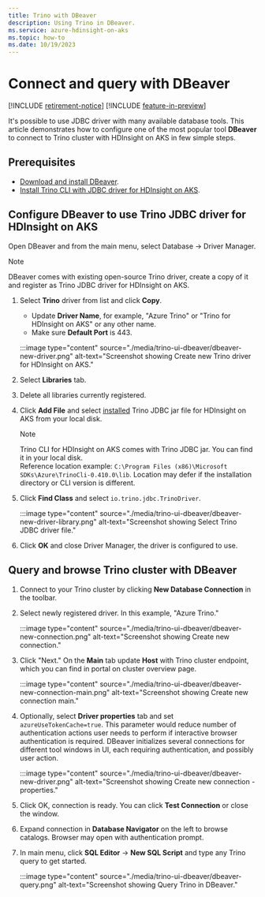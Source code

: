 ```yaml
---
title: Trino with DBeaver
description: Using Trino in DBeaver.
ms.service: azure-hdinsight-on-aks
ms.topic: how-to
ms.date: 10/19/2023
---
```


# Connect and query with DBeaver

[!INCLUDE [retirement-notice](../includes/retirement-notice.md)]
[!INCLUDE [feature-in-preview](../includes/feature-in-preview.md)]


It's possible to use JDBC driver with many available database tools. This article demonstrates how to configure one of the most popular tool **DBeaver** to connect to Trino cluster with HDInsight on AKS in few simple steps.

## Prerequisites

* [Download and install DBeaver](https://dbeaver.io/download/).
* [Install Trino CLI with JDBC driver for HDInsight on AKS](./trino-ui-command-line-interface.md#install-on-windows).

## Configure DBeaver to use Trino JDBC driver for HDInsight on AKS

Open DBeaver and from the main menu, select Database -> Driver Manager. 

   > [!NOTE]
   > DBeaver comes with existing open-source Trino driver, create a copy of it and register as Trino JDBC driver for HDInsight on AKS.
   
   1. Select **Trino** driver from list and click **Copy**.
      
      * Update **Driver Name**, for example, "Azure Trino" or "Trino for HDInsight on AKS" or any other name.
      * Make sure **Default Port** is 443.
        
      :::image type="content" source="./media/trino-ui-dbeaver/dbeaver-new-driver.png" alt-text="Screenshot showing Create new Trino driver for HDInsight on AKS."
        
   1. Select **Libraries** tab.
      
   1. Delete all libraries currently registered.
      
   1. Click **Add File** and select [installed](./trino-ui-command-line-interface.md#install-on-windows) Trino JDBC jar file for HDInsight on AKS from your local disk.

      > [!NOTE]
      > Trino CLI for HDInsight on AKS comes with Trino JDBC jar. You can find it in your local disk.
      > <br> Reference location example: `C:\Program Files (x86)\Microsoft SDKs\Azure\TrinoCli-0.410.0\lib`. Location may defer if the installation directory or CLI version is different.
       
   1. Click **Find Class** and select ```io.trino.jdbc.TrinoDriver```.
       
       :::image type="content" source="./media/trino-ui-dbeaver/dbeaver-new-driver-library.png" alt-text="Screenshot showing Select Trino JDBC driver file."
       
   1. Click **OK** and close Driver Manager, the driver is configured to use.

## Query and browse Trino cluster with DBeaver

1. Connect to your Trino cluster by clicking **New Database Connection** in the toolbar.
   
1. Select newly registered driver. In this example, "Azure Trino."
  
   :::image type="content" source="./media/trino-ui-dbeaver/dbeaver-new-connection.png" alt-text="Screenshot showing Create new connection."
  
1. Click "Next." On the **Main** tab update **Host** with Trino cluster endpoint, which you can find in portal on cluster overview page.
  
   :::image type="content" source="./media/trino-ui-dbeaver/dbeaver-new-connection-main.png" alt-text="Screenshot showing Create new connection main."
   
1. Optionally, select **Driver properties** tab and set ```azureUseTokenCache=true```. This parameter would reduce number of authentication actions user needs to perform if interactive browser authentication is required. DBeaver initializes several connections for different tool windows in UI, each requiring authentication, and possibly user action.
   
   :::image type="content" source="./media/trino-ui-dbeaver/dbeaver-new-driver.png" alt-text="Screenshot showing Create new connection - properties."
   
1. Click OK, connection is ready. You can click **Test Connection** or close the window.
   
1. Expand connection in **Database Navigator** on the left to browse catalogs. Browser may open with authentication prompt.
    
1. In main menu, click **SQL Editor** -> **New SQL Script** and type any Trino query to get started.
   
   :::image type="content" source="./media/trino-ui-dbeaver/dbeaver-query.png" alt-text="Screenshot showing Query Trino in DBeaver."
